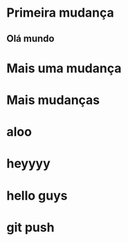 # Primeira mudança

## Olá mundo

# Mais uma mudança

# Mais mudanças

# aloo

# heyyyy

# hello guys

# git push